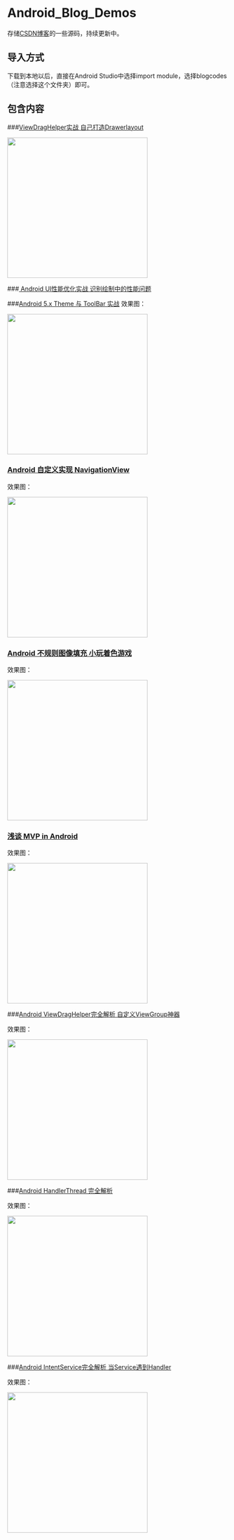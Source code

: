 # Android_Blog_Demos

存储[CSDN博客](http://blog.csdn.net/lmj623565791/)的一些源码，持续更新中。

## 导入方式

下载到本地以后，直接在Android Studio中选择import module，选择blogcodes（注意选择这个文件夹）即可。


## 包含内容

###[ViewDragHelper实战 自己打造Drawerlayout](http://blog.csdn.net/lmj623565791/article/details/47396187)

<img src="http://img.blog.csdn.net/20150810112230816" width="320px"/>

###[ Android UI性能优化实战 识别绘制中的性能问题](http://blog.csdn.net/lmj623565791/article/details/45556391)

###[Android 5.x Theme 与 ToolBar 实战](http://blog.csdn.net/lmj623565791/article/details/45303349)
效果图：

<img src="http://img.blog.csdn.net/20150427034930126" width="320px"/>

### [ Android 自定义实现 NavigationView ](http://blog.csdn.net/lmj623565791/article/details/46405409)
	
效果图：

<img src="http://img.blog.csdn.net/20150630141955552" width="320px"/>

### [Android 不规则图像填充 小玩着色游戏](http://blog.csdn.net/lmj623565791/article/details/45788433)

效果图：

<img src="http://img.blog.csdn.net/20150517140141581" width="320px"/>


### [浅谈 MVP in Android](http://blog.csdn.net/lmj623565791/article/details/46596109)

效果图：

<img src="http://img.blog.csdn.net/20150622212940112" width="320px"/>

###[Android ViewDragHelper完全解析 自定义ViewGroup神器](http://blog.csdn.net/lmj623565791/article/details/46858663)

效果图：

<img src="http://img.blog.csdn.net/20150713095339390" width="320px"/>

###[Android HandlerThread 完全解析](http://blog.csdn.net/lmj623565791/article/details/47079737)

效果图：

<img src="http://img.blog.csdn.net/20150727085713592" width="320px"/>

###[Android IntentService完全解析 当Service遇到Handler](http://blog.csdn.net/lmj623565791/article/details/47143563)

效果图：

<img src="http://img.blog.csdn.net/20150730084615519" width="320px"/>





